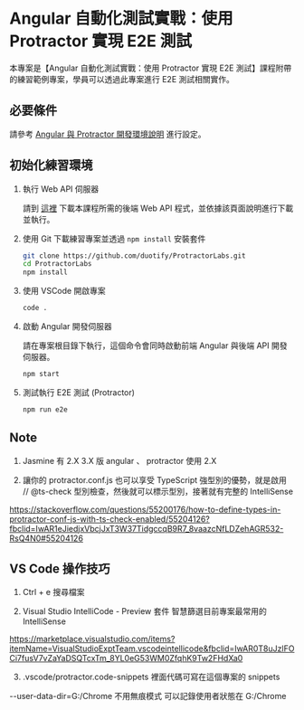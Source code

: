 # Angular 自動化測試實戰：使用 Protractor 實現 E2E 測試

本專案是【Angular 自動化測試實戰：使用 Protractor 實現 E2E 測試】課程附帶的練習範例專案，學員可以透過此專案進行 E2E 測試相關實作。

## 必要條件

請參考 [Angular 與 Protractor 開發環境說明](https://gist.github.com/doggy8088/3edd8190f4bc486b765a3c4e1fe46c8a) 進行設定。

## 初始化練習環境

1. 執行 Web API 伺服器

   請到 [這裡](https://github.com/duotify/ProtractorLabs/releases/tag/v1.0) 下載本課程所需的後端 Web API 程式，並依據該頁面說明進行下載並執行。

2. 使用 Git 下載練習專案並透過 `npm install` 安裝套件

   ```sh
   git clone https://github.com/duotify/ProtractorLabs.git
   cd ProtractorLabs
   npm install
   ```

3. 使用 VSCode 開啟專案

   ```sh
   code .
   ```

4. 啟動 Angular 開發伺服器

   請在專案根目錄下執行，這個命令會同時啟動前端 Angular 與後端 API 開發伺服器。

   ```sh
   npm start
   ```

5. 測試執行 E2E 測試 (Protractor)

   ```sh
   npm run e2e
   ```

## Note

1. Jasmine 有 2.X 3.X 版
angular 、 protractor 使用 2.X

2. 讓你的 protractor.conf.js 也可以享受 TypeScript 強型別的優勢，就是啟用 // @ts-check 型別檢查，然後就可以標示型別，接著就有完整的 IntelliSense

https://stackoverflow.com/questions/55200176/how-to-define-types-in-protractor-conf-js-with-ts-check-enabled/55204126?fbclid=IwAR1eJiedjxVbcjJxT3W37TidgccqB9R7_8vaazcNfLDZehAGR532-RsQ4N0#55204126

## VS Code 操作技巧

1. Ctrl + e 搜尋檔案

2. Visual Studio IntelliCode - Preview 套件
智慧篩選目前專案最常用的 IntelliSense

https://marketplace.visualstudio.com/items?itemName=VisualStudioExptTeam.vscodeintellicode&fbclid=IwAR0T8uJzlFOCi7fusV7vZaYaDSQTcxTm_8YL0eG53WM0ZfqhK9Tw2FHdXa0

3. .vscode/protractor.code-snippets 裡面代碼可寫在這個專案的 snippets

--user-data-dir=G:/Chrome 不用無痕模式 可以記錄使用者狀態在 G:/Chrome
